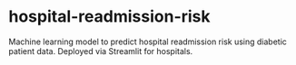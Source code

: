 # hospital-readmission-risk
Machine learning model to predict hospital readmission risk using diabetic patient data. Deployed via Streamlit for hospitals.
